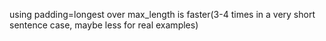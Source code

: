 using padding=longest over max_length is faster(3-4 times in a very short sentence case, maybe less for real examples)